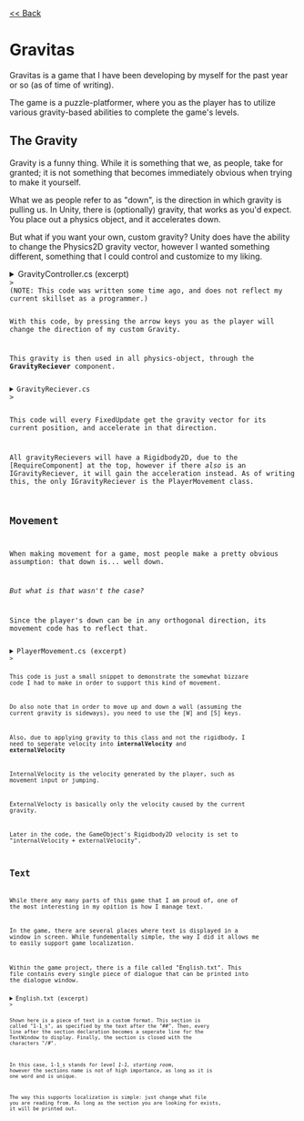 [<< Back](https://salmaster1.github.io/Portfolio/)

# Gravitas  

Gravitas is a game that I have been developing by myself for the past year or so (as of time of writing).  

The game is a puzzle-platformer, where you as the player has to utilize various gravity-based abilities to complete the game's levels.  

## The Gravity  

Gravity is a funny thing. While it is something that we, as people, take for granted; it is not something that becomes immediately obvious when trying to make it yourself.  

What we as people refer to as "down", is the direction in which gravity is pulling us. In Unity, there is (optionally) gravity, that works as you'd expect. You place out a physics object, and it accelerates down.  

But what if you want your own, custom gravity?  Unity does have the ability to change the Physics2D gravity vector, however I wanted something different, something that I could control and customize to my liking.  

<details><summary>GravityController.cs (excerpt)</summary>
  <pre><code class="language-csharp">

    void UpdateGravity()
    {
        if (textWindow.IsDisplayingText || (abilityCount &#60;= 0))
        {
            return;
        }

        if (Input.GetAxisRaw("Gravity Vertical") != 0)
        {
            previousParticleSystem.SetActive(false);

            Gravity = 9.81f * Input.GetAxisRaw("Gravity Vertical") * Vector2.up;
            CountAbility();

            if(Gravity.y &#62; 0)
            {
                upSystem.SetActive(true);
            }
            else
            {
                downSystem.SetActive(true);
            }
        }
        else if (Input.GetAxisRaw("Gravity Horizontal") != 0)
        {
            previousParticleSystem.SetActive(false);

            Gravity = 9.81f * Input.GetAxisRaw("Gravity Horizontal") * Vector2.right;
            CountAbility();

            if(Gravity.x &#62; 0)
            {
                rightSystem.SetActive(true);
            }
            else
            {
                leftSystem.SetActive(true);
            }
        }
    }

    </code></pre>
</details>>
(NOTE: This code was written some time ago, and does not reflect my current skillset as a programmer.)  

With this code, by pressing the arrow keys you as the player will change the direction of my custom Gravity.

This gravity is then used in all physics-object, through the **GravityReciever** component.

<details><summary>GravityReciever.cs</summary>
  <pre><code class="language-csharp">

[RequireComponent(typeof(Rigidbody2D))]
public class GravityReciever : MonoBehaviour
{
    Rigidbody2D rb2D;
    GravityController gravityController;
    IGravityReciever gravityReciever;
    GravityOrb pull, push;

    private void Awake()
    {
        if(!TryGetComponent(out gravityReciever))
        {
            rb2D = GetComponent&#60;Rigidbody2D&#62;();
        }
    }

    private void Start()
    {
        gravityController = GravityController.Instance;
        pull = GravityOrb.Pull;
        push = GravityOrb.Push;
    }

    protected virtual void FixedUpdate()
    {
        Vector2 gravitySum = (gravityController.Gravity + pull.GetGravity(transform.position) + push.GetGravity(transform.position)) * Time.fixedDeltaTime;

        if (gravityReciever != null)
        {
            gravityReciever.ApplyGravity(gravitySum);
        }
        else
        {
            rb2D.linearVelocity += gravitySum;
        }
    }
}

public interface IGravityReciever
{
    public abstract void ApplyGravity(Vector2 gravity);
}
    </code></pre>
</details>>

This code will every FixedUpdate get the gravity vector for its current position, and accelerate in that direction.  

All gravityRecievers will have a Rigidbody2D, due to the [RequireComponent] at the top, however if there *also* is an IGravityReciever, it will gain the acceleration instead. As of writing this, the only IGravityReciever is the PlayerMovement class.  

## Movement

When making movement for a game, most people make a pretty obvious assumption: that down is... well down.  

*But what is that wasn't the case?*  

Since the player's down can be in any orthogonal direction, its movement code has to reflect that.  

<details><summary>PlayerMovement.cs (excerpt)</summary>
  <pre><code class="language-csharp">

    void Movement()
    {
        if (input.sqrMagnitude &#60; 0.25f)
        {
            Decelerate();
        }
        else
        {
            if (down.x == 0)
            {
                if ((internalVelocity.x) * input.x &#60; maxSpeed)
                {
                    internalVelocity += acceleration * input.x * Time.fixedDeltaTime * Vector2.right;

                    if((internalVelocity.x &#60; 0) == (externalVelocity.x &#62; 0))
                    {
                        externalVelocity.x = 0;
                    }

                    if((internalVelocity.x &#62; 0) == (input.x &#60; 0))
                    {
                        internalVelocity += deceleration * input.x * Time.fixedDeltaTime * Vector2.right;
                    }
                }
            }
            else if (down.y == 0)
            {
                if ((internalVelocity.y) * input.y &#60; maxSpeed)
                {
                    internalVelocity += acceleration * input.y * Time.fixedDeltaTime * Vector2.up;

                    if ((internalVelocity.y &#60; 0) == (externalVelocity.y &#62; 0))
                    {
                        externalVelocity.y = 0;
                    }

                    if ((internalVelocity.y &#62; 0) == (input.y &#60; 0))
                    {
                        internalVelocity += deceleration * input.y * Time.fixedDeltaTime * Vector2.up;
                    }
                }
            }
        }
    }
        </code></pre>
</details>>

This code is just a small snippet to demonstrate the somewhat bizzare code I had to make in order to support this kind of movement.  

Do also note that in order to move up and down a wall (assuming the current gravity is sideways), you need to use the [W] and [S] keys.  

Also, due to applying gravity to this class and not the rigidbody, I need to seperate velocity into **internalVelocity** and **externalVelocity**  

InternalVelocity is the velocity generated by the player, such as movement input or jumping.  

ExternalVelocty is basically only the velocity caused by the current gravity.  

Later in the code, the GameObject's Rigidbody2D velocity is set to "internalVelocity + externalVelocity".  

## Text

While there any many parts of this game that I am proud of, one of the most interesting in my opition is how I manage text.  

In the game, there are several places where text is displayed in a window in screen. While fundementally simple, the way I did it allows me to easily support game localization.  

Within the game project, there is a file called "English.txt". This file contains every single piece of dialogue that can be printed into the dialogue window.  

<details><summary>English.txt (excerpt)</summary>
  <pre><code class="language-csharp">

&#35;&#35; 1-1_s
You seem to be in quite the predicament.
As you might have noticed, you are unable to jump up to the portal.
May I suggest... pressing the "up" arrow on your keyboard?
I think you'll figure it out from there.
/#

        </code></pre>
</details>>

Shown here is a piece of text in a custom format. This section is called "1-1_s", as specified by the text after the "##". Then, every line after the section declaration becomes a seperate line for the TextWindow to display. Finally, the section is closed with the characters "/#".

In this case, 1-1_s stands for *level 1-1, starting room*, however the sections name is not of high importance, as long as it is one word and is unique.

The way this supports localization is simple: just change what file you are reading from. As long as the section you are looking for exists, it will be printed out.